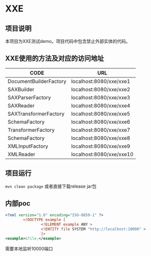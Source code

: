 # XXE 
## 项目说明
本项目为XXE测试demo。项目代码中包含禁止外部实体的代码。
## XXE使用的方法及对应的访问地址
| CODE | URL|
|  --- | ---|
| DocumentBuilderFactory | localhost:8080/xxe/xxe1|
| SAXBuilder|localhost:8080/xxe/xxe2|
|SAXParserFactory|localhost:8080/xxe/xxe3|
| SAXReader|localhost:8080/xxe/xxe4|
| SAXTransformerFactory|localhost:8080/xxe/xxe5|
| SchemaFactory|localhost:8080/xxe/xxe6|
| TransformerFactory|localhost:8080/xxe/xxe7|
| SchemaFactory|localhost:8080/xxe/xxe8|
| XMLInputFactory|localhost:8080/xxe/xxe9|
| XMLReader |localhost:8080/xxe/xxe10|
 
## 项目运行
`mvn clean package`
或者直接下载release jar包

## 内部poc
```xml
<?xml version="1.0" encoding="ISO-8859-1" ?>
        <!DOCTYPE example [
                <!ELEMENT example ANY >
                <!ENTITY file SYSTEM "http://localhost:10000" >
                ]>
<example>&file;</example>
```
需要本地监听10000端口


